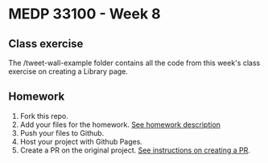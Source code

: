 # MEDP 33100 - Week 8

## Class exercise
The /tweet-wall-example folder contains all the code from this week's class exercise on creating a Library page.

## Homework
1. Fork this repo.
2. Add your files for the homework. [See homework description](https://abounding-laser-0da.notion.site/Week-8-f6348a78d64e460fa72c1bbb75849c1f)
3. Push your files to Github.
4. Host your project with Github Pages.
4. Create a PR on the original project. [See instructions on creating a PR](https://abounding-laser-0da.notion.site/How-to-create-a-pull-request-PR-on-Github-1049fc68d4e6805198c5eb92d9f71c3f).

